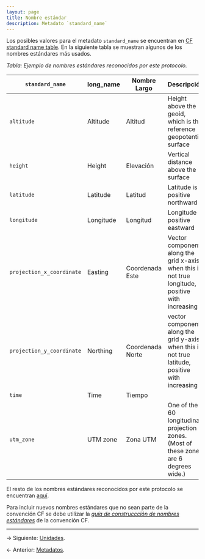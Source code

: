 ```yaml
---
layout: page
title: Nombre estándar
description: Metadato `standard_name`
---
```


Los posibles valores para el metadato `standard_name` se encuentran en [CF standard name table](http://cfconventions.org/Data/cf-standard-names/55/build/cf-standard-name-table.html). En la siguiente tabla se muestran algunos de los nombres estándares más usados.

_Tabla: Ejemplo de nombres estándares reconocidos por este protocolo._

**`standard_name`**       | **long_name** | Nombre Largo     | Descripción
--------------------------|---------------|------------------|--------------------------------------------------------------------
`altitude`                | Altitude      | Altitud          | Height above the geoid, which is the reference geopotential surface
`height`                  | Height        | Elevación        | Vertical distance above the surface
`latitude`                | Latitude      | Latitud          | Latitude is positive northward
`longitude`               | Longitude     | Longitud         | Longitude is positive eastward
`projection_x_coordinate` | Easting       | Coordenada Este  | Vector component along the grid x-axis, when this is not true longitude, positive with increasing x
`projection_y_coordinate` | Northing      | Coordenada Norte | vector component along the grid y-axis, when this is not true latitude, positive with increasing y
`time`                    | Time          | Tiempo           | &nbsp;
`utm_zone`                | UTM zone      | Zona UTM         | One of the 60 longitudinal projection zones. (Most of these zones are 6 degrees wide.)

El resto de los nombres estándares reconocidos por este protocolo se encuentran [aquí](http://cfconventions.org/Data/cf-standard-names/55/build/cf-standard-name-table.html).

Para incluir nuevos nombres estándares que no sean parte de la convención CF se debe utilizar la [_guía de construccción de nombres estándares_](http://cfconventions.org/Data/cf-standard-names/docs/guidelines.html) de la convención CF.

---

&rarr; Siguiente: [Unidades](units.html).

&larr; Anterior: [Metadatos](metadatos.html).